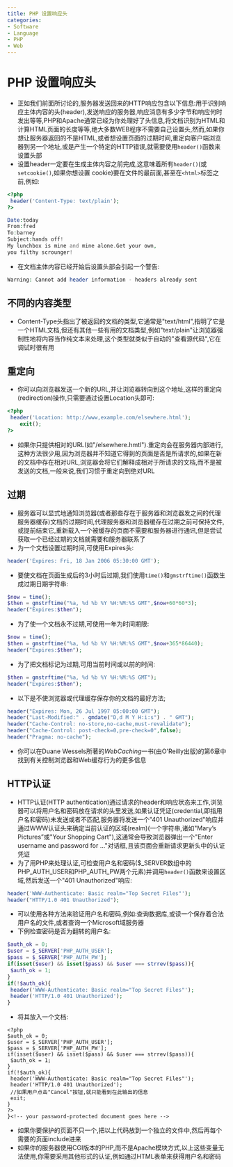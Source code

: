 ```yaml
---
title: PHP 设置响应头
categories:
- Software
- Language
- PHP
- Web
---
```

# PHP 设置响应头

- 正如我们前面所讨论的,服务器发送回来的HTTP响应包含以下信息:用于识别响应主体内容的头(header),发送响应的服务器,响应消息有多少字节和响应何时发出等等,PHP和Apache通常已经为你处理好了头信息,将文档识别为HTML和计算HTML页面的长度等等,绝大多数WEB程序不需要自己设置头,然而,如果你想让服务器返回的不是HTML,或者想设置页面的过期时间,重定向客户端浏览器到另一个地址,或是产生一个特定的HTTP错误,就需要使用`header()`函数来设置头部
- 设置header一定要在生成主体内容之前完成,这意味着所有`header()`(或`setcookie()`,如果你想设置 cookie)要在文件的最前面,甚至在`<html>`标签之前,例如:

```php
<?php
 header('Content-Type: text/plain');
?>

Date:today
From:fred
To:barney
Subject:hands off!
My lunchbox is mine and mine alone.Get your own,
you filthy scrounger!
```

- 在文档主体内容已经开始后设置头部会引起一个警告:

```php
Warning: Cannot add header information - headers already sent
```

## 不同的内容类型

- Content-Type头指出了被返回的文档的类型,它通常是"text/html",指明了它是一个HTML文档,但还有其他一些有用的文档类型,例如"text/plain"让浏览器强制性地将内容当作纯文本来处理,这个类型就类似于自动的"查看源代码",它在调试时很有用

## 重定向

- 你可以向浏览器发送一个新的URL,并让浏览器转向到这个地址,这样的重定向(redirection)操作,只需要通过设置Location头即可:

```php
<?php
 header('Location: http://www,example.com/elsewhere.html');
	exit();
?>
```

- 如果你只提供相对的URL(如"/elsewhere.hmtl").重定向会在服务器内部进行,这种方法很少用,因为浏览器并不知道它得到的页面是否是所请求的,如果在新的文档中存在相对URL,浏览器会将它们解释成相对于所请求的文档,而不是被发送的文档,一般来说,我们习惯于重定向到绝对URL

## 过期

- 服务器可以显式地通知浏览器(或者那些存在于服务器和浏览器发之间的代理服务器缓存)文档的过期时间,代理服务器和浏览器缓存在过期之前可保持文件,或提前结束它,重新载入一个被缓存的页面不需要和服务器进行通讯,但是尝试获取一个已经过期的文档就需要和服务器联系了
- 为一个文档设置过期时间,可使用Expires头:

```php
header('Expires: Fri, 18 Jan 2006 05:30:00 GMT');
```

- 要使文档在页面生成后的3小时后过期,我们使用`time()`和`gmstrftime()`函数生成过期日期字符串:

```php
$now = time();
$then = gmstrftime("%a, %d %b %Y %H:%M:%S GMT",$now+60*60*3);
header("Expires:$then");
```

- 为了使一个文档永不过期,可使用一年为时间期限:

```php
$now = time();
$then = gmstrftime("%a, %d %b %Y %H:%M:%S GMT",$now+365*86440);
header("Expires:$then");
```

- 为了把文档标记为过期,可用当前时间或以前的时间:

```php
$then = gmstrftime("%a, %d %b %Y %H:%M:%S GMT");
header("Expires:$then");
```

- 以下是不使浏览器或代理缓存保存你的文档的最好方法;

```php
header("Expires: Mon, 26 Jul 1997 05:00:00 GMT");
header("Last-Modified:" . gmdate("D,d M Y H:i:s") . " GMT");
header("Cache-Control: no-store,no-cache,must-revalidate");
header("Cache-Control: post-check=0,pre-check=0",false);
header("Pragma: no-cache");
```

- 你可以在Duane Wessels所著的$Web Caching$一书(由O'Reilly出版)的第6章中找到有关控制浏览器和Web缓存行为的更多信息

## HTTP认证

- HTTP认证(HTTP authentication)通过请求的header和响应状态来工作,浏览器可以将用户名和密码放在请求的头里发送,如果认证凭证(credential,即指用户名和密码)未发送或者不匹配,服务器将发送一个"401 Unauthorized"响应并通过WWW认证头来确定当前认证的区域(realm)(一个字符串,诸如"Mary’s Pictures”或"Your Shopping Cart"),这通常会导致浏览器弹出一个"Enter username and password for ..."对话框,且该页面会重新请求更新头中的认证凭证
- 为了用PHP来处理认证,可检查用户名和密码(\$\_SERVER数组中的PHP\_AUTH\_USER和PHP\_AUTH_PW两个元素)并调用`header()`函数来设置区域,然后发送一个"401 Unauthorized"响应:

```php
header('WWW-Authenticate: Basic realm="Top Secret Files"');
header("HTTP/1.0 401 Unauthorized");
```

- 可以使用各种方法来验证用户名和密码,例如:查询数据库,或读一个保存着合法用户名的文件,或者查询一个Microsoft域服务器
- 下例检查密码是否为翻转的用户名:

```php
$auth_ok = 0;
$user = $_SERVER['PHP_AUTH_USER'];
$pass = $_SERVER['PHP_AUTH_PW'];
if(isset($user) && isset($pass) && $user === strrev($pass)){
 $auth_ok = 1;
}
if(!$auth_ok){
 header('WWW-Authenticate: Basic realm="Top Secret Files"');
 header('HTTP/1.0 401 Unauthorized');
}
```

- 将其放入一个文档:

```php+HTML
<?php
$auth_ok = 0;
$user = $_SERVER['PHP_AUTH_USER'];
$pass = $_SERVER['PHP_AUTH_PW'];
if(isset($user) && isset($pass) && $user === strrev($pass)){
 $auth_ok = 1;
}
if(!$auth_ok){
 header('WWW-Authenticate: Basic realm="Top Secret Files"');
 header('HTTP/1.0 401 Unauthorized');
 //如果用户点击"Cancel"按钮,就只能看到在此输出的信息
 exit;
}
?>
}<!-- your password-protected document goes here -->
```

- 如果你要保护的页面不只一个,把以上代码放到一个独立的文件中,然后再每个需要的页面include进来
- 如果你的服务器使用CGI版本的PHP,而不是Apache模块方式,以上这些变量无法使用,你需要采用其他形式的认证,例如通过HTML表单来获得用户名和密码